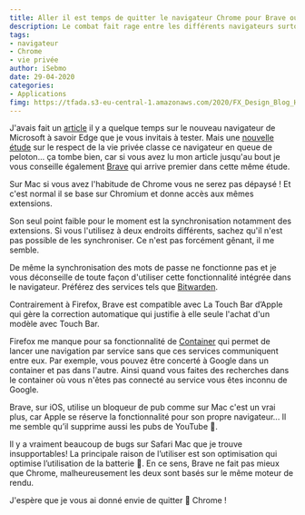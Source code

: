 ```yaml
---
title: Aller il est temps de quitter le navigateur Chrome pour Brave ou Firefox
description: Le combat fait rage entre les différents navigateurs surtout quand il s’agit du respect de la vie privée. Chrome est utilisé par un bien trop grand nombre d’utilisateurs et il est grand temps d’en changer. 
tags: 
- navigateur
- Chrome
- vie privée
author: iSebmo
date: 29-04-2020
categories: 
- Applications
fimg: https://tfada.s3-eu-central-1.amazonaws.com/2020/FX_Design_Blog_Header_1400x770.jpg
---
```


J'avais fait un [article](https://tfada.fr/mince-jinstalle-edge-sur-mac/) il y a quelque temps sur le nouveau navigateur de Microsoft à savoir Edge que je vous invitais à tester. Mais une [nouvelle étude](https://www.zdnet.com/article/brave-deemed-most-private-browser-in-terms-of-phoning-home/ "Brave deemed most private browser in terms of ‘phoning home’ | ZDNet") sur le respect de la vie privée classe ce navigateur en queue de peloton... ça tombe bien, car si vous avez lu mon article jusqu'au bout je vous conseille également [Brave](https://brave.com/fr/) qui arrive premier dans cette même étude. 

Sur Mac si vous avez l'habitude de Chrome vous ne serez pas dépaysé ! Et c'est normal il se base sur Chromium et donne accès aux mêmes extensions. 

Son seul point faible pour le moment est la synchronisation notamment des extensions. Si vous l'utilisez à deux endroits différents, sachez qu'il n'est pas possible de les synchroniser. Ce n'est pas forcément gênant, il me semble. 

De même la synchronisation des mots de passe ne fonctionne pas et je vous déconseille de toute façon d'utiliser cette fonctionnalité intégrée dans le navigateur. Préférez des services tels que [Bitwarden](https://bitwarden.com/). 

Contrairement à Firefox, Brave est compatible avec La Touch Bar d’Apple qui gère la correction automatique qui justifie à elle seule l'achat d'un modèle avec Touch Bar. 

Firefox me manque pour sa fonctionnalité de [Container](https://support.mozilla.org/fr/kb/onglets-contextuels-avec-les-containers) qui permet de lancer une navigation par service sans que ces services communiquent entre eux. Par exemple, vous pouvez être concerté à Google dans un container et pas dans l'autre. Ainsi quand vous faites des recherches dans le container où vous n'êtes pas connecté au service vous êtes inconnu de Google. 

Brave, sur iOS, utilise un bloqueur de pub comme sur Mac c'est un vrai plus, car Apple se réserve la fonctionnalité pour son propre navigateur... Il me semble qu’il supprime aussi les pubs de YouTube 🙌.

Il y a vraiment beaucoup de bugs sur Safari Mac que je trouve insupportables! La principale raison de l’utiliser est son optimisation qui optimise l’utilisation de la batterie 🔋.
En ce sens, Brave ne fait pas mieux que Chrome, malheureusement les deux sont basés sur le même moteur de rendu. 

J'espère que je vous ai donné envie de quitter 🥳 Chrome !
